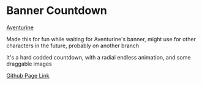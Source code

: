 # Banner Countdown
[Aventurine](src\assets\img\aven.png)

Made this for fun while waiting for Aventurine's banner, might use for other characters in the future, probably on another branch

It's a hard codded countdown, with a radial endless animation, and some draggable images

[Github Page Link](https://nathlia.github.io/banner-countdown/)
